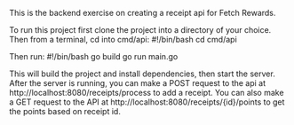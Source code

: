 This is the backend exercise on creating a receipt api for Fetch Rewards.

To run this project first clone the project into a directory of your choice.
Then from a terminal, cd into cmd/api:
#!/bin/bash
cd cmd/api

Then run:
#!/bin/bash
go build
go run main.go

This will build the project and install dependencies, then start the server.
After the server is running, you can make a POST request to the api at http://localhost:8080/receipts/process to add a receipt.
You can also make a GET request to the API at http://localhost:8080/receipts/{id}/points to get the points based on receipt id.
